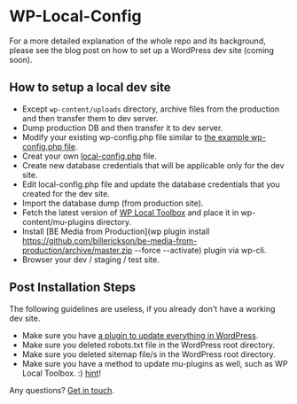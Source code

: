 # WP-Local-Config

For a more detailed explanation of the whole repo and its background, please see the blog post on how to set up a WordPress dev site (coming soon).

## How to setup a local dev site

- Except `wp-content/uploads` directory, archive files from the production and then transfer them to dev server.
- Dump production DB and then transfer it to dev server.
- Modify your existing wp-config.php file similar to [the example wp-config.php file](https://github.com/pothi/wp-local-config/blob/master/wp-config.php).
- Creat your own [local-config.php](https://github.com/pothi/wp-local-config/blob/master/local-config.php) file.
- Create new database credentials that will be applicable only for the dev site.
- Edit local-config.php file and update the database credentials that you created for the dev site.
- Import the database dump (from production site).
- Fetch the latest version of [WP Local Toolbox](https://github.com/joeguilmette/wp-local-toolbox) and place it in wp-content/mu-plugins directory.
- Install [BE Media from Production](wp plugin install https://github.com/billerickson/be-media-from-production/archive/master.zip --force --activate) plugin via wp-cli.
- Browser your dev / staging / test site.

## Post Installation Steps

The following guidelines are useless, if you already don't have a working dev site.

- Make sure you have [a plugin to update everything in WordPress](https://github.com/pothi/wordpress-mu-plugins/blob/master/auto-update-everything.php).
- Make sure you deleted robots.txt file in the WordPress root directory.
- Make sure you deleted sitemap file/s in the WordPress root directory.
- Make sure you have a method to update mu-plugins as well, such as WP Local Toolbox. :) [hint](http://stackoverflow.com/questions/2466735/how-to-checkout-only-one-file-from-git-repository)!

Any questions? [Get in touch](https://www.tinywp.in/contact/).
